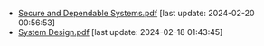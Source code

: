 * [Secure and Dependable Systems.pdf](./Secure%20and%20Dependable%20Systems.pdf) [last update: 2024-02-20 00:56:53]
* [System Design.pdf](./System%20Design.pdf) [last update: 2024-02-18 01:43:45]
